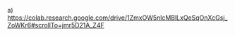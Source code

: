 a) https://colab.research.google.com/drive/1ZmxOW5nlcMBlLxQeSqOnXcGsj_ZoWKr6#scrollTo=jmr5D21A_Z4F


